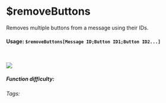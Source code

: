 # $removeButtons
Removes multiple buttons from a message using their IDs.

#### Usage: `$removeButtons[Message ID;Button ID1;Button ID2...]`
<br/>

![](https://cdn.discordapp.com/attachments/914682255346118687/938537575486980136/Screenshot_20220202175147_1.jpg)

##### Function difficulty: <Badge type="tip" text="Easy" vertical="middle" /> 
###### Tags: <Badge type="tip" text="remove" vertical="middle" /> <Badge type="tip" text="buttons" vertical="middle" /> <Badge type="tip" text="delete" vertical="middle" /> <Badge type="tip" text="interaction" vertical="middle" /> <Badge type="tip" text="components" vertical="middle" />